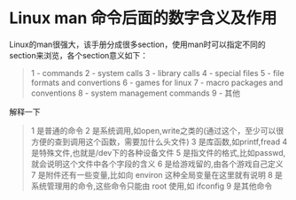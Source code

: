 # Linux man 命令后面的数字含义及作用

Linux的man很强大，该手册分成很多section，使用man时可以指定不同的section来浏览，各个section意义如下： 

> 1 - commands
> 2 - system calls
> 3 - library calls
> 4 - special files
> 5 - file formats and convertions
> 6 - games for linux
> 7 - macro packages and conventions
> 8 - system management commands
> 9 - 其他

解释一下

> 1 是普通的命令
> 2 是系统调用,如open,write之类的(通过这个，至少可以很方便的查到调用这个函数，需要加什么头文件)
> 3 是库函数,如printf,fread
> 4 是特殊文件,也就是/dev下的各种设备文件
> 5 是指文件的格式,比如passwd, 就会说明这个文件中各个字段的含义
> 6 是给游戏留的,由各个游戏自己定义
> 7 是附件还有一些变量,比如向 environ 这种全局变量在这里就有说明
> 8 是系统管理用的命令,这些命令只能由 root 使用,如 ifconfig
> 9 是其他命令